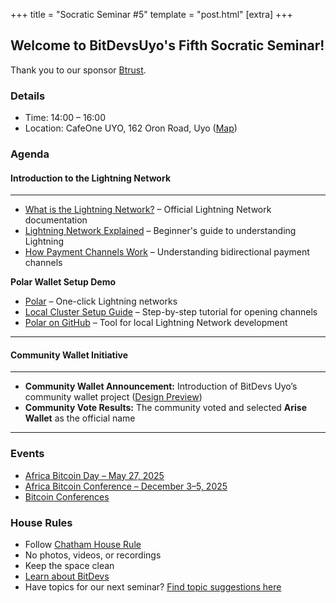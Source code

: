 +++
title = "Socratic Seminar #5"
template = "post.html"
[extra]
+++
## Welcome to BitDevsUyo's Fifth Socratic Seminar!
Thank you to our sponsor [Btrust](https://www.btrust.tech/).

### Details
- Time: 14:00 – 16:00  
- Location: CafeOne UYO, 162 Oron Road, Uyo ([Map](https://www.google.com/maps/dir//162+Oron+Rd,+Ewet+Housing+Estate,+Uyo+520102,+Akwa+Ibom/@5.0200907,7.8685155,12.26z/data=!4m8!4m7!1m0!1m5!1m1!1s0x105d575ff4662ecf:0x7887f2f48f1d4d29!2m2!1d7.9378991!2d5.0195906?entry=ttu))

### Agenda  

#### Introduction to the Lightning Network  
___  
* [What is the Lightning Network?](https://lightning.network/lightning-network-paper.pdf) – Official Lightning Network documentation  
* [Lightning Network Explained](https://river.com/learn/terms/l/lightning-network/) – Beginner's guide to understanding Lightning  
* [How Payment Channels Work](https://docs.lightning.engineering/the-lightning-network/payment-channels/lifecycle-of-a-payment-channel) – Understanding bidirectional payment channels  

**Polar Wallet Setup Demo**  
* [Polar](https://lightningpolar.com/) – One-click Lightning networks  
* [Local Cluster Setup Guide](https://docs.lightning.engineering/lapps/guides/polar-lapps/local-cluster-setup-with-polar) – Step-by-step tutorial for opening channels  
* [Polar on GitHub](https://github.com/jamaljsr/polar) – Tool for local Lightning Network development  

---

#### Community Wallet Initiative  
___  
* **Community Wallet Announcement:** Introduction of BitDevs Uyo’s community wallet project ([Design Preview](https://www.figma.com/design/mnHtD6klbNdqJDfMpkZXoo/Bitdevwallet?node-id=75-6878&t=CqhuhUiMSmh4GmUO-1))  
* **Community Vote Results:** The community voted and selected **Arise Wallet** as the official name 

---

### Events
- [Africa Bitcoin Day – May 27, 2025](https://x.com/AfroBitcoinOrg/status/1909528464102670437?t=Gfl82nTPFFFORUFlBO2fAw&s=19)  
- [Africa Bitcoin Conference – December 3–5, 2025](https://afrobitcoin.org/)  
- [Bitcoin Conferences](https://b.tc/conference/)  

### House Rules
- Follow [Chatham House Rule](https://www.chathamhouse.org/about-us/chatham-house-rule)  
- No photos, videos, or recordings  
- Keep the space clean  
- [Learn about BitDevs](https://bitdevsuyo.org/about/)  
- Have topics for our next seminar? [Find topic suggestions here](/about/find-topics)
